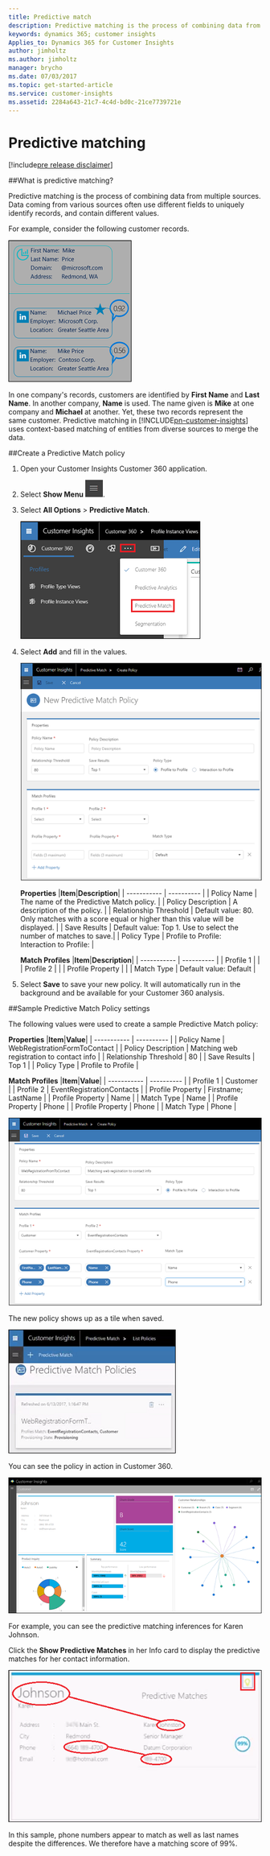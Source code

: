 ```yaml
---
title: Predictive match
description: Predictive matching is the process of combining data from multiple sources. Data coming from various sources often use different fields to uniquely identify records, and contain different values. 
keywords: dynamics 365; customer insights
Applies_to: Dynamics 365 for Customer Insights
author: jimholtz
ms.author: jimholtz
manager: brycho
ms.date: 07/03/2017
ms.topic: get-started-article
ms.service: customer-insights 
ms.assetid: 2284a643-21c7-4c4d-bd0c-21ce7739721e
---
```

Predictive matching
==========================
[!include[pre release disclaimer](../../includes/cc-beta-prerelease-disclaimer.md)]

##What is predictive matching?

Predictive matching is the process of combining data from multiple sources. Data coming from various sources often use different fields to uniquely identify records, and contain different values. 

For example, consider the following customer records.

![](../media/conflationexample.png "Predictive matching example") 

In one company's records, customers are identified by **First Name** and **Last Name**. In another company, **Name** is used. The name given is **Mike** at one company and **Michael** at another. Yet, these two records represent the same customer. Predictive matching in [!INCLUDE[pn-customer-insights](../../includes/pn-customer-insights-full.md)] uses context-based matching of entities from diverse sources to merge the data. 

##Create a Predictive Match policy

1.  Open your Customer Insights  Customer 360 application.

2.  Select **Show Menu** ![](../media/ShowMenu75.png "Show Menu"). 

3.  Select **All Options** > **Predictive Match**.

    ![](../media/PredictMatchNewMenu75.png "Select Predictive Match")

4.  Select **Add** and fill in the values.

    ![](../media/PredictMatchNew275.png "New Predictive Match policy")

    **Properties**
    |**Item**|**Description**|
    | ----------- | ---------- |
    | Policy Name | The name of the Predictive Match policy. |
    | Policy Description | A description of the policy. |
    | Relationship Threshold | Default value: 80. Only matches with a score equal or higher than this value will be displayed. |
    | Save Results | Default value: Top 1. Use to select the number of matches to save.|
    | Policy Type | Profile to Profile: <br> Interaction to Profile:   |

    **Match Profiles**
    |**Item**|**Description**|
    | ----------- | ---------- |
    | Profile 1 |   |
    | Profile 2 |   |
    | Profile Property |   |
    | Match Type | Default value: Default   |

5.  Select **Save** to save your new policy. It will automatically run in the background and be available for your Customer 360 analysis.

##Sample Predictive Match Policy settings

The following values were used to create a sample Predictive Match policy:

**Properties**
|**Item**|**Value**|
| ----------- | ---------- |
| Policy Name | WebRegistrationFormToContact |
| Policy Description | Matching web registration to contact info |
| Relationship Threshold | 80 |
| Save Results | Top 1 |
| Policy Type | Profile to Profile |

**Match Profiles**
|**Item**|**Value**|
| ----------- | ---------- |
| Profile 1 | Customer |
| Profile 2 | EventRegistrationContacts |
| Profile Property | Firstname; LastName |
| Profile Property | Name |
| Match Type | Name |
| Profile Property | Phone |
| Profile Property | Phone |
| Match Type | Phone |

![](../media/PredictMatchSample275.png "Sample Predictive Match policy")

The new policy shows up as a tile when saved.

![](../media/PredictMatchSaved75.png "New Predictive Match policy")

You can see the policy in action in Customer 360.

![](../media/PredictMatchCustomer360_650.png "New Predictive Match policy in Customer 360")

For example, you can see the predictive matching inferences for Karen Johnson.

Click the **Show Predictive Matches** in her Info card to display the predictive matches for her contact information.

![](../media/PredictMatchJohnsonHL.png "Sample predictive matches")

In this sample, phone numbers appear to match as well as last names despite the differences. We therefore have a matching score of 99%.







